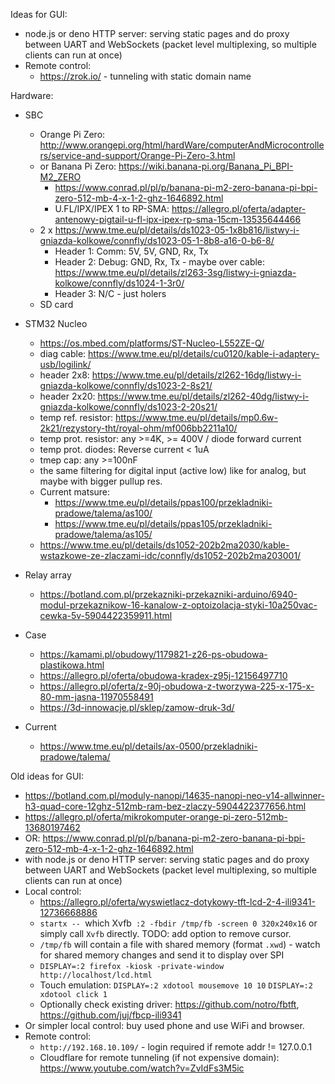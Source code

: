 
Ideas for GUI:
* node.js or deno HTTP server: serving static pages and do proxy between UART and WebSockets (packet level multiplexing, so multiple clients can run at once)
* Remote control:
  * https://zrok.io/ - tunneling with static domain name


Hardware:

* SBC

  * Orange Pi Zero: http://www.orangepi.org/html/hardWare/computerAndMicrocontrollers/service-and-support/Orange-Pi-Zero-3.html
  * or Banana Pi Zero: https://wiki.banana-pi.org/Banana_Pi_BPI-M2_ZERO
    * https://www.conrad.pl/pl/p/banana-pi-m2-zero-banana-pi-bpi-zero-512-mb-4-x-1-2-ghz-1646892.html
    * U.FL/IPX/IPEX 1 to RP-SMA: https://allegro.pl/oferta/adapter-antenowy-pigtail-u-fl-ipx-ipex-rp-sma-15cm-13535644466
  * 2 x https://www.tme.eu/pl/details/ds1023-05-1x8b816/listwy-i-gniazda-kolkowe/connfly/ds1023-05-1-8b8-a16-0-b6-8/
    * Header 1: Comm: 5V, 5V, GND, Rx, Tx
    * Header 2: Debug: GND, Rx, Tx - maybe over cable: https://www.tme.eu/pl/details/zl263-3sg/listwy-i-gniazda-kolkowe/connfly/ds1024-1-3r0/
    * Header 3: N/C - just holers
  * SD card
 
* STM32 Nucleo
  * https://os.mbed.com/platforms/ST-Nucleo-L552ZE-Q/
  * diag cable: https://www.tme.eu/pl/details/cu0120/kable-i-adaptery-usb/logilink/
  * header 2x8: https://www.tme.eu/pl/details/zl262-16dg/listwy-i-gniazda-kolkowe/connfly/ds1023-2-8s21/
  * header 2x20: https://www.tme.eu/pl/details/zl262-40dg/listwy-i-gniazda-kolkowe/connfly/ds1023-2-20s21/
  * temp ref. resistor: https://www.tme.eu/pl/details/mp0.6w-2k21/rezystory-tht/royal-ohm/mf006bb2211a10/
  * temp prot. resistor: any >=4K, >= 400V / diode forward current
  * temp prot. diodes: Reverse current < 1uA
  * tmep cap: any >=100nF
  * the same filtering for digital input (active low) like for analog, but maybe with bigger pullup res.
  * Current matsure:
    * https://www.tme.eu/pl/details/ppas100/przekladniki-pradowe/talema/as100/
    * https://www.tme.eu/pl/details/ppas105/przekladniki-pradowe/talema/as105/
  * https://www.tme.eu/pl/details/ds1052-202b2ma2030/kable-wstazkowe-ze-zlaczami-idc/connfly/ds1052-202b2ma203001/

* Relay array
  * https://botland.com.pl/przekazniki-przekazniki-arduino/6940-modul-przekaznikow-16-kanalow-z-optoizolacja-styki-10a250vac-cewka-5v-5904422359911.html

* Case
  * https://kamami.pl/obudowy/1179821-z26-ps-obudowa-plastikowa.html
  * https://allegro.pl/oferta/obudowa-kradex-z95j-12156497710
  * https://allegro.pl/oferta/z-90j-obudowa-z-tworzywa-225-x-175-x-80-mm-jasna-11970558491
  * https://3d-innowacje.pl/sklep/zamow-druk-3d/
* Current
  * https://www.tme.eu/pl/details/ax-0500/przekladniki-pradowe/talema/
 
Old ideas for GUI:
* https://botland.com.pl/moduly-nanopi/14635-nanopi-neo-v14-allwinner-h3-quad-core-12ghz-512mb-ram-bez-zlaczy-5904422377656.html
* https://allegro.pl/oferta/mikrokomputer-orange-pi-zero-512mb-13680197462
* OR: https://www.conrad.pl/pl/p/banana-pi-m2-zero-banana-pi-bpi-zero-512-mb-4-x-1-2-ghz-1646892.html
* with node.js or deno HTTP server: serving static pages and do proxy between UART and WebSockets (packet level multiplexing, so multiple clients can run at once)
* Local control:
  * https://allegro.pl/oferta/wyswietlacz-dotykowy-tft-lcd-2-4-ili9341-12736668886
  * `startx -- `which Xvfb` :2 -fbdir /tmp/fb -screen 0 320x240x16` or simply call `Xvfb` directly. TODO: add option to remove cursor.
  * `/tmp/fb` will contain a file with shared memory (format `.xwd`) - watch for shared memory changes and send it to display over SPI
  * `DISPLAY=:2 firefox -kiosk -private-window http://localhost/lcd.html`
  * Touch emulation: `DISPLAY=:2 xdotool mousemove 10 10` `DISPLAY=:2 xdotool click 1`
  * Optionally check existing driver: https://github.com/notro/fbtft, https://github.com/juj/fbcp-ili9341
* Or simpler local control: buy used phone and use WiFi and browser.
* Remote control:
  * `http://192.168.10.109/` - login required if remote addr != 127.0.0.1
  * Cloudflare for remote tunneling (if not expensive domain): https://www.youtube.com/watch?v=ZvIdFs3M5ic
